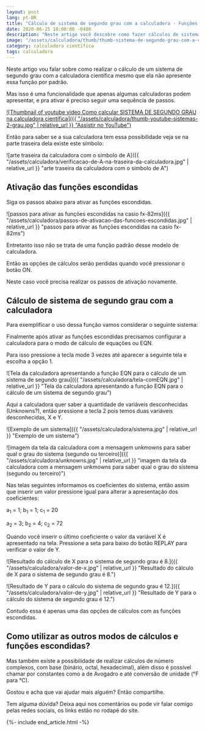 ```yaml
---
layout: post
lang: pt-BR
title: "Cálculo de sistema de segundo grau com a calculadora - Funções escondidas na CASIO FX-82MS"
date: 2020-06-25 18:00:00 -0400
description: "Neste artigo você descobre como fazer cálculos de sistemas e conversões na sua calculadora científica"
image: "/assets/calculadora/thumb/thumb-sistema-de-segundo-grau-com-a-calculadora.png"
category: calculadora científica
tags: calculadora
---
```


Neste artigo vou falar sobre como realizar o cálculo de um sistema de segundo grau com a calculadora científica mesmo que ela não apresente essa função por padrão.

Mas isso é uma funcionalidade que apenas algumas calculadoras podem apresentar, e pra ativar é preciso seguir uma sequência de passos.

<!-- Youtube Video -->
<a href="https://www.youtube.com/watch?v=lxmPNgYD1Ls" target="_blank">
  ![Thumbnail of youtube video Como calcular SISTEMA DE SEGUNDO GRAU na calculadora científica]({{ "/assets/calculadora/thumb-youtube-sistemas-2-grau.jpg" | relative_url }} "Assistir no YouTube")
</a>

Então para saber se a sua calculadora tem essa possibilidade veja se na parte traseira dela existe este símbolo:

![arte traseira da calculadora com o símbolo de A]({{ "/assets/calculadora/verificacao-de-A-na-traseira-da-calculadora.jpg" | relative_url }} "arte traseira da calculadora com o símbolo de A")

## Ativação das funções escondidas

Siga os passos abaixo para ativar as funções escondidas.

![passos para ativar as funções escondidas na casio fx-82ms]({{ "/assets/calculadora/passos-de-ativacao-das-funcoes-escondidas.jpg" | relative_url }} "passos para ativar as funções escondidas na casio fx-82ms")

Entretanto isso não se trata de uma função padrão desse modelo de calculadora.

Então as opções de cálculos serão perdidas quando você pressionar o botão ON.

Neste caso você precisa realizar os passos de ativação novamente.

## Cálculo de sistema de segundo grau com a calculadora

Para exemplificar o uso dessa função vamos considerar o seguinte sistema:

Finalmente após ativar as funções escondidas precisamos configurar a calculadora para o modo de cálculo de equações ou EQN.

Para isso pressione a tecla mode 3 vezes até aparecer a seguinte tela e escolha a opção 1.

![Tela da calculadora apresentando a função EQN para o cálculo de um sistema de segundo grau]({{ "/assets/calculadora/tela-comEQN.jpg" | relative_url }} "Tela da calculadora apresentando a função EQN para o cálculo de um sistema de segundo grau")

Aqui a calculadora quer saber a quantidade de variáveis desconhecidas (Unknowns?), então pressione a tecla 2 pois temos duas variáveis desconhecidas, X e Y.

![Exemplo de um sistema]({{ "/assets/calculadora/sistema.jpg" | relative_url }} "Exemplo de um sistema")

![imagem da tela da calculadora com a mensagem unkmowns para saber qual o grau do sistema (segundo ou terceiro)]({{ "/assets/calculadora/unknowns.jpg" | relative_url }} "imagem da tela da calculadora com a mensagem unkmowns para saber qual o grau do sistema (segundo ou terceiro)")

Nas telas seguintes informamos os coeficientes do sistema, então assim que inserir um valor pressione igual para alterar a apresentação dos coeficientes:

a<sub>1</sub> = 1; b<sub>1</sub> = 1; c<sub>1</sub> = 20

a<sub>2</sub> = 3; b<sub>2</sub> = 4; c<sub>2</sub> = 72

Quando você inserir o último coeficiente o valor da variável X é apresentado na tela. Pressione a seta para baixo do botão REPLAY para verificar o valor de Y.

![Resultado do cálculo de X para o sistema de segundo grau é 8.]({{ "/assets/calculadora/valor-de-x.jpg" | relative_url }} "Resultado do cálculo de X para o sistema de segundo grau é 8.")

![Resultado de Y para o cálculo do sistema de segundo grau é 12.]({{ "/assets/calculadora/valor-de-y.jpg" | relative_url }} "Resultado de Y para o cálculo do sistema de segundo grau é 12.")

Contudo essa é apenas uma das opções de cálculos com as funções escondidas.

## Como utilizar as outros modos de cálculos e funções escondidas?

Mas também existe a possibilidade de realizar cálculos de número complexos, com base (binário, octal, hexadecimal), além disso é possível chamar por constantes como a de Avogadro e até conversão de unidade (°F para °C).

Gostou e acha que vai ajudar mais alguém? Então compartilhe.

Tem alguma dúvida? Deixa aqui nos comentários ou pode vir falar comigo pelas redes sociais, os links estão no rodapé do site.

{%- include end_article.html -%}

